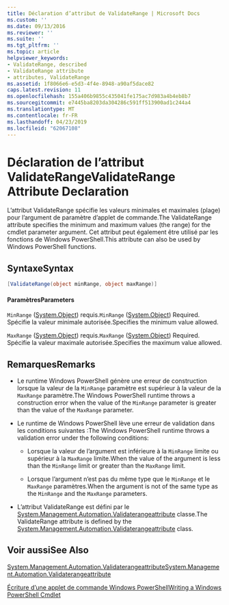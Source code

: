 ```yaml
---
title: Déclaration d’attribut de ValidateRange | Microsoft Docs
ms.custom: ''
ms.date: 09/13/2016
ms.reviewer: ''
ms.suite: ''
ms.tgt_pltfrm: ''
ms.topic: article
helpviewer_keywords:
- ValidateRange, described
- ValidateRange attribute
- attributes, ValidateRange
ms.assetid: 1f8066e6-e5d3-4f4e-8948-a90af5dace82
caps.latest.revision: 11
ms.openlocfilehash: 155a406b9855c435041fe175ac7d983a4b4eb8b7
ms.sourcegitcommit: e7445ba8203da304286c591ff513900ad1c244a4
ms.translationtype: MT
ms.contentlocale: fr-FR
ms.lasthandoff: 04/23/2019
ms.locfileid: "62067108"
---
```

# <a name="validaterange-attribute-declaration"></a><span data-ttu-id="e764c-102">Déclaration de l’attribut ValidateRange</span><span class="sxs-lookup"><span data-stu-id="e764c-102">ValidateRange Attribute Declaration</span></span>

<span data-ttu-id="e764c-103">L’attribut ValidateRange spécifie les valeurs minimales et maximales (plage) pour l’argument de paramètre d’applet de commande.</span><span class="sxs-lookup"><span data-stu-id="e764c-103">The ValidateRange attribute specifies the minimum and maximum values (the range) for the cmdlet parameter argument.</span></span> <span data-ttu-id="e764c-104">Cet attribut peut également être utilisé par les fonctions de Windows PowerShell.</span><span class="sxs-lookup"><span data-stu-id="e764c-104">This attribute can also be used by Windows PowerShell functions.</span></span>

## <a name="syntax"></a><span data-ttu-id="e764c-105">Syntaxe</span><span class="sxs-lookup"><span data-stu-id="e764c-105">Syntax</span></span>

```csharp
[ValidateRange(object minRange, object maxRange)]
```

#### <a name="parameters"></a><span data-ttu-id="e764c-106">Paramètres</span><span class="sxs-lookup"><span data-stu-id="e764c-106">Parameters</span></span>

<span data-ttu-id="e764c-107">`MinRange` ([System.Object](/dotnet/api/system.object)) requis.</span><span class="sxs-lookup"><span data-stu-id="e764c-107">`MinRange` ([System.Object](/dotnet/api/system.object)) Required.</span></span> <span data-ttu-id="e764c-108">Spécifie la valeur minimale autorisée.</span><span class="sxs-lookup"><span data-stu-id="e764c-108">Specifies the minimum value allowed.</span></span>

<span data-ttu-id="e764c-109">`MaxRange` ([System.Object](/dotnet/api/system.object)) requis.</span><span class="sxs-lookup"><span data-stu-id="e764c-109">`MaxRange` ([System.Object](/dotnet/api/system.object)) Required.</span></span> <span data-ttu-id="e764c-110">Spécifie la valeur maximale autorisée.</span><span class="sxs-lookup"><span data-stu-id="e764c-110">Specifies the maximum value allowed.</span></span>

## <a name="remarks"></a><span data-ttu-id="e764c-111">Remarques</span><span class="sxs-lookup"><span data-stu-id="e764c-111">Remarks</span></span>

- <span data-ttu-id="e764c-112">Le runtime Windows PowerShell génère une erreur de construction lorsque la valeur de la `MinRange` paramètre est supérieur à la valeur de la `MaxRange` paramètre.</span><span class="sxs-lookup"><span data-stu-id="e764c-112">The Windows PowerShell runtime throws a construction error when the value of the `MinRange` parameter is greater than the value of the `MaxRange` parameter.</span></span>

- <span data-ttu-id="e764c-113">Le runtime de Windows PowerShell lève une erreur de validation dans les conditions suivantes :</span><span class="sxs-lookup"><span data-stu-id="e764c-113">The Windows PowerShell runtime throws a validation error under the following conditions:</span></span>

    - <span data-ttu-id="e764c-114">Lorsque la valeur de l’argument est inférieure à la `MinRange` limite ou supérieur à la `MaxRange` limite.</span><span class="sxs-lookup"><span data-stu-id="e764c-114">When the value of the argument is less than the `MinRange` limit or greater than the `MaxRange` limit.</span></span>

    - <span data-ttu-id="e764c-115">Lorsque l’argument n’est pas du même type que le `MinRange` et le `MaxRange` paramètres.</span><span class="sxs-lookup"><span data-stu-id="e764c-115">When the argument is not of the same type as the `MinRange` and the `MaxRange` parameters.</span></span>

- <span data-ttu-id="e764c-116">L’attribut ValidateRange est défini par le [System.Management.Automation.Validaterangeattribute](/dotnet/api/System.Management.Automation.ValidateRangeAttribute) classe.</span><span class="sxs-lookup"><span data-stu-id="e764c-116">The ValidateRange attribute is defined by the [System.Management.Automation.Validaterangeattribute](/dotnet/api/System.Management.Automation.ValidateRangeAttribute) class.</span></span>

## <a name="see-also"></a><span data-ttu-id="e764c-117">Voir aussi</span><span class="sxs-lookup"><span data-stu-id="e764c-117">See Also</span></span>

[<span data-ttu-id="e764c-118">System.Management.Automation.Validaterangeattribute</span><span class="sxs-lookup"><span data-stu-id="e764c-118">System.Management.Automation.Validaterangeattribute</span></span>](/dotnet/api/System.Management.Automation.ValidateRangeAttribute)

[<span data-ttu-id="e764c-119">Écriture d’une applet de commande Windows PowerShell</span><span class="sxs-lookup"><span data-stu-id="e764c-119">Writing a Windows PowerShell Cmdlet</span></span>](./writing-a-windows-powershell-cmdlet.md)
